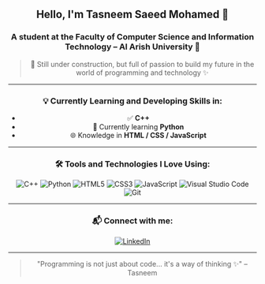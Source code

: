 <div align="center">


## Hello, I'm **Tasneem Saeed Mohamed** 👋  
### A student at the Faculty of Computer Science and Information Technology – Al Arish University 🏫  
> 🚀 Still under construction, but full of passion to build my future in the world of programming and technology ✨  

---

### 💡 Currently Learning and Developing Skills in:
- ✅ **C++**
- 🐍 Currently learning **Python**
- 🌐 Knowledge in **HTML / CSS / JavaScript**

---

### 🛠️ Tools and Technologies I Love Using:

![C++](https://img.shields.io/badge/C++-00599C?style=flat&logo=c%2B%2B&logoColor=white)
![Python](https://img.shields.io/badge/Python-FFD43B?style=flat&logo=python&logoColor=darkgreen)
![HTML5](https://img.shields.io/badge/HTML5-E34F26?style=flat&logo=html5&logoColor=white)
![CSS3](https://img.shields.io/badge/CSS3-1572B6?style=flat&logo=css3&logoColor=white)
![JavaScript](https://img.shields.io/badge/JavaScript-323330?style=flat&logo=javascript&logoColor=F7DF1E)
![Visual Studio Code](https://img.shields.io/badge/VSCode-007ACC?style=flat&logo=visual-studio-code&logoColor=white)
![Git](https://img.shields.io/badge/GIT-E44C30?style=flat&logo=git&logoColor=white)

---

### 📬 Connect with me:

[![LinkedIn](https://img.shields.io/badge/LinkedIn-blue?style=flat&logo=linkedin&logoColor=white)](https://www.linkedin.com/in/tasneem-saeed-b990b3336)

---



> "Programming is not just about code... it's a way of thinking ✨" – Tasneem

</div>
